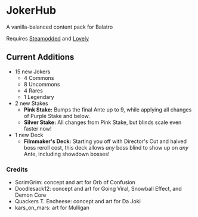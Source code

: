 # JokerHub
 A vanilla-balanced content pack for Balatro

 Requires [Steamodded](https://github.com/Steamodded/smods) and [Lovely](https://github.com/ethangreen-dev/lovely-injector)

## Current Additions
- 15 new Jokers
    - 4 Commons
    - 8 Uncommons
    - 4 Rares
    - 1 Legendary
- 2 new Stakes
    - **Pink Stake:** Bumps the final Ante up to 9, while applying all changes of Purple Stake and below.
    - **Silver Stake:** All changes from Pink Stake, but blinds scale even faster now!
- 1 new Deck
    - **Filmmaker's Deck:** Starting you off with Director's Cut and halved boss reroll cost, this deck allows *any* boss blind to show up on *any* Ante, including showdown bosses!


### Credits
- ScrimGrim: concept and art for Orb of Confusion
- Doodlesack12: concept and art for Going Viral, Snowball Effect, and Demon Core
- Quackers T. Encheese: concept and art for Da Joki
- kars_on_mars: art for Mulligan